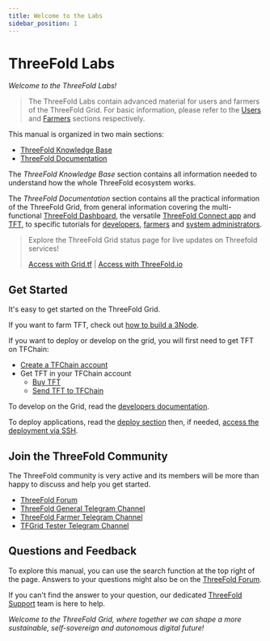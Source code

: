 ```yaml
---
title: Welcome to the Labs
sidebar_position: 1
---
```


# ThreeFold Labs

*Welcome to the ThreeFold Labs!*

> The ThreeFold Labs contain advanced material for users and farmers of the ThreeFold Grid. For basic information, please refer to the [Users](../users/intro) and [Farmers](../farmers/intro) sections respectively.

This manual is organized in two main sections: 

- [ThreeFold Knowledge Base](./knowledge_base/knowledge_base)
- [ThreeFold Documentation](./documentation/documentation)

The *ThreeFold Knowledge Base* section contains all information needed to understand how the whole ThreeFold ecosystem works. 

The *ThreeFold Documentation* section contains all the practical information of the ThreeFold Grid, from general information covering the multi-functional [ThreeFold Dashboard](./documentation/dashboard/dashboard), the versatile [ThreeFold Connect app](./documentation/tfconnect_toc/tfconnect_toc) and [TFT](./documentation/threefold_token/threefold_token), to specific tutorials for [developers](./documentation/developers/developers), [farmers](./documentation/farmers/farmers) and [system administrators](./documentation/system_administrators/system_administrators).

> Explore the ThreeFold Grid status page for live updates on Threefold services!
> 
> [Access with Grid.tf](https://status.grid.tf) | [Access with ThreeFold.io](https://status.threefold.io)

## Get Started

It's easy to get started on the ThreeFold Grid. 

If you want to farm TFT, check out [how to build a 3Node](./documentation/farmers/3node_building/3node_building). 

If you want to deploy or develop on the grid, you will first need to get TFT on TFChain:

- [Create a TFChain account](./documentation/dashboard/wallet_connector)
- Get TFT in your TFChain account
  - [Buy TFT](./documentation/threefold_token/buy_sell_tft/buy_sell_tft)
  - [Send TFT to TFChain](./documentation/threefold_token/tft_bridges/tft_bridges)

To develop on the Grid, read the [developers documentation](./documentation/developers/developers).

To deploy applications, read the [deploy section](./documentation/dashboard/deploy/deploy) then, if needed, [access the deployment via SSH](./documentation/system_administrators/tfgrid3_getstarted/ssh_guide/ssh_guide).

## Join the ThreeFold Community

The ThreeFold community is very active and its members will be more than happy to discuss and help you get started.

* [ThreeFold Forum](https://forum.threefold.io/)
* [ThreeFold General Telegram Channel](https://t.me/threefold)
* [ThreeFold Farmer Telegram Channel](https://t.me/threefoldfarmers)
* [TFGrid Tester Telegram Channel](https://t.me/threefoldtesting)

## Questions and Feedback

To explore this manual, you can use the search function at the top right of the page. Answers to your questions might also be on the [ThreeFold Forum](https://forum.threefold.io/).

If you can't find the answer to your question, our dedicated [ThreeFold Support](https://threefoldfaq.crisp.help/en/) team is here to help.

*Welcome to the ThreeFold Grid, where together we can shape a more sustainable, self-sovereign and autonomous digital future!*
